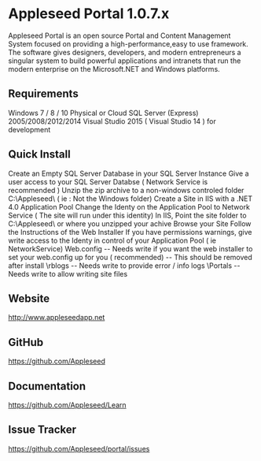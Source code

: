 # Appleseed Portal 1.0.7.x

Appleseed Portal is an open source Portal and Content Management System focused on 
providing a high-performance,easy to use framework. The software gives designers, 
developers, and modern entrepreneurs a singular system to build powerful applications 
and intranets that run the modern enterprise on the Microsoft.NET and Windows platforms.

## Requirements 

Windows 7 / 8 / 10 Physical or Cloud
SQL Server (Express) 2005/2008/2012/2014
Visual Studio 2015 ( Visual Studio 14 ) for development

## Quick Install

Create an Empty SQL Server Database in your SQL Server Instance
Give a user access to your SQL Server Databse ( Network Service is recommended )
Unzip the zip archive to a non-windows controled folder C:\Appleseed\ ( ie : Not the Windows folder)
Create a Site in IIS with a .NET 4.0 Application Pool
Change the Identy on the Application Pool to Network Service ( The site will run under this identity)
In IIS, Point the site folder to C:\Appleseed\  or where you unzipped your achive
Browse your Site
Follow the Instructions of the Web Installer
If you have permissions warnings, give write access to the Identy in control of your Application Pool ( ie NetworkService)
Web.config -- Needs write if you want the web installer to set your web.config up for you ( recommended)
           -- This should be removed after install 
\rblogs -- Needs write to provide error / info logs
\Portals -- Needs write to allow writing site files 


## Website 

http://www.appleseedapp.net

## GitHub 

https://github.com/Appleseed

## Documentation 

https://github.com/Appleseed/Learn

## Issue Tracker  

https://github.com/Appleseed/portal/issues
